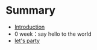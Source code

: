 # Summary

* [Introduction](README.md)
* 0 week：say hello to the world
* [let's party](lets-party.md)

